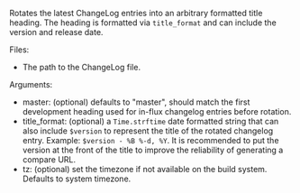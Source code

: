 Rotates the latest ChangeLog entries into an arbitrary formatted title heading.
The heading is formatted via `title_format` and can include the version
and release date.

Files:

- The path to the ChangeLog file.

Arguments:

- master: (optional) defaults to "master", should match the first development
  heading used for in-flux changelog entries before rotation.
- title_format: (optional) a `Time.strftime` date formatted string that can
  also include `$version` to represent the title of the rotated changelog entry.
  Example: `$version - %B %-d, %Y`. It is recommended to put the version at the
  front of the title to improve the reliability of generating a compare URL.
- tz: (optional) set the timezone if not available on the build system. Defaults
  to system timezone.
